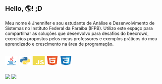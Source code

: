 ## Hello, 🌎! ;D

Meu nome é Jhennifer e sou estudante de Análise e Desenvolvimento de Sistemas no Instituto Federal da Paraíba (IFPB). Utilizo este espaço para compartilhar as soluções que desenvolvo para desafios do beecrowd, exercícios propostos pelos meus professores e exemplos práticos do meu aprendizado e crescimento na área de programação. 

<div style="display: inline_block"><br>
  <img align="center" alt="Jhenni-JAVA" height="30" width="40" src="https://github.com/devicons/devicon/blob/master/icons/java/java-original.svg">
  <img align="center" alt="Jhenni-Python" height="30" width="40" src="https://raw.githubusercontent.com/devicons/devicon/master/icons/python/python-original.svg">
  <img align="center" alt="Jhenni-JS" height="30" width="40" src="https://raw.githubusercontent.com/devicons/devicon/master/icons/javascript/javascript-plain.svg">
  <img align="center" alt="Jhenni-HTML" height="30" width="40" src="https://raw.githubusercontent.com/devicons/devicon/master/icons/html5/html5-original.svg">
  <img align="center" alt="Jhenni-CSS" height="30" width="40" src="https://raw.githubusercontent.com/devicons/devicon/master/icons/css3/css3-original.svg">
</div>

  ##
 
<div> 
  <a href="https://instagram.com/jhenniferknc" target="_blank"><img src="https://img.shields.io/badge/-Instagram-%23E4405F?style=for-the-badge&logo=instagram&logoColor=white" target="_blank"></a>
  <a href = "mailto:jhenniferkelly4@gmail.com"><img src="https://img.shields.io/badge/-Gmail-%23333?style=for-the-badge&logo=gmail&logoColor=white" target="_blank"></a>
  
</div>
<!--
**JhenniferK/JhenniferK** is a ✨ _special_ ✨ repository because its `README.md` (this file) appears on your GitHub profile.
